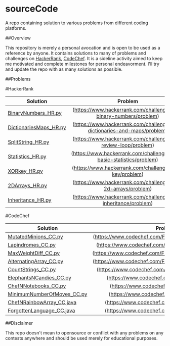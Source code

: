 # sourceCode
A repo containing solution to various problems from different coding platforms.


##Overview

This repository is merely a personal avocation and is open to be used as a reference by anyone. It contains solutions to many of problems and challenges on [HackerRank](https://www.hackerrank.com/dashboard), [CodeChef](https://www.codechef.com/). It is a sideline activity aimed to keep me motivated and complete milestones for personal endeavorment. I'll try and update the repo with as many solutions as possible.


##Problems

#HackerRank

  | Solution   |      Problem      |
  |----------|:-------------:|
  | [BinaryNumbers_HR.py  ](https://github.com/specbug/sourceCodeHR/blob/master/HackerRank/BinaryNumbers_HR.py) | (https://www.hackerrank.com/challenges/30-binary-numbers/problem) |   
  | [DictionariesMaps_HR.py   ](https://github.com/specbug/sourceCodeHR/blob/master/HackerRank/DictionariesMaps_HR.py) | (https://www.hackerrank.com/challenges/30-dictionaries-and-maps/problem) |   
  | [SplitString_HR.py  ](https://github.com/specbug/sourceCodeHR/blob/master/HackerRank/SplitString_HR.py) | (https://www.hackerrank.com/challenges/30-review-loop/problem) |   
  | [Statistics_HR.py   ](https://github.com/specbug/sourceCodeHR/blob/master/HackerRank/Statistics_HR.py) | (https://www.hackerrank.com/challenges/s10-basic-statistics/problem) |   
  | [XORkey_HR.py   ](https://github.com/specbug/sourceCodeHR/blob/master/HackerRank/XORkey_HR.py) | (https://www.hackerrank.com/challenges/xor-key/problem) | 
  | [2DArrays_HR.py  ](https://github.com/specbug/sourceCodeHR/blob/master/HackerRank/2DArrays_HR.py) | (https://www.hackerrank.com/challenges/30-2d-arrays/problem) | 
  | [Inheritance_HR.py  ](https://github.com/specbug/sourceCode/blob/master/HackerRank/Inheritance_HR.py) | (https://www.hackerrank.com/challenges/30-inheritance/problem) | 
  
#CodeChef

 | Solution   |      Problem      |
 |----------|:-------------:|
 | [MutatedMinions_CC.py ](https://github.com/specbug/sourceCode/blob/master/CodeChef/MutatedMinions_CC.py) | (https://www.codechef.com/FLMOCK01/problems/CHN15A) | 
 | [Lapindromes_CC.py ](https://github.com/specbug/sourceCode/blob/master/CodeChef/Lapindromes_CC.py) | (https://www.codechef.com/FLMOCK01/problems/LAPIN) | 
 | [MaxWeightDiff_CC.py ](https://github.com/specbug/sourceCode/blob/master/CodeChef/MaxWeightDiff_CC.py) | (https://www.codechef.com/FLMOCK01/problems/MAXDIFF) | 
 | [AlternatingArray_CC.py ](https://github.com/specbug/sourceCode/blob/master/CodeChef/AlternatingArray_CC.py) | (https://www.codechef.com/FLMOCK01/problems/ALTARAY) | 
 | [CountStrings_CC.py ](https://github.com/specbug/sourceCode/blob/master/CodeChef/CountStrings_CC.py) | (https://www.codechef.com/FLMOCK01/problems/CSUB) | 
 | [ElephantsNCandies_CC.py ](https://github.com/specbug/sourceCode/blob/master/CodeChef/ElephantsNCandies_CC.py) | (https://www.codechef.com/problems/LECANDY) | 
 | [ChefNNotebooks_CC.py ](https://github.com/specbug/sourceCode/blob/master/CodeChef/ChefNNotebooks_CC.py) | (https://www.codechef.com/problems/CNOTE) | 
 | [MinimumNumberOfMoves_CC.py ](https://github.com/specbug/sourceCode/blob/master/CodeChef/MinimumNumberOfMoves_CC.py) | (https://www.codechef.com/problems/SALARY) | 
 | [ChefNRainbowArray_CC.java ](https://github.com/specbug/sourceCode/blob/master/CodeChef/ChefNRainbowArray_CC.java) | (https://www.codechef.com/problems/RAINBOWA) | 
 | [ForgottenLanguage_CC.java ](https://github.com/specbug/sourceCode/blob/master/CodeChef/ForgottenLanguage_CC.java) | (https://www.codechef.com/problems/FRGTNLNG) | 



##Disclaimer

This repo doesn't mean to opensource or conflict with any problems on any contests anywhere and should be used merely for educational purposes.

